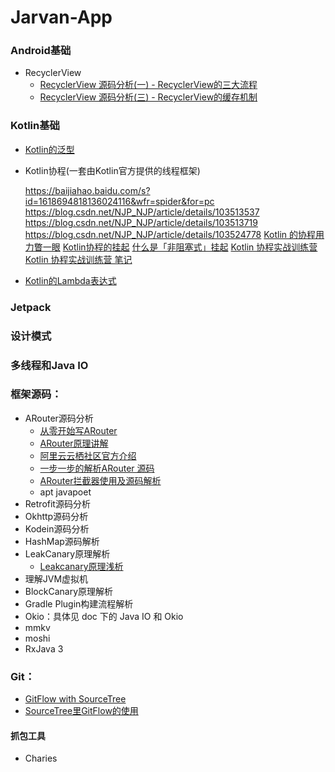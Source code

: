 ﻿# Jarvan-App
### Android基础

- RecyclerView
  - [RecyclerView 源码分析(一) - RecyclerView的三大流程](https://www.jianshu.com/p/61fe3f3bb7ec)
  - [RecyclerView 源码分析(三) - RecyclerView的缓存机制](https://www.jianshu.com/p/efe81969f69d)

### Kotlin基础

- [Kotlin的泛型](https://kaixue.io/kotlin-generics/)

- Kotlin协程(一套由Kotlin官方提供的线程框架)

  https://baijiahao.baidu.com/s?id=1618694818136024116&wfr=spider&for=pc
  https://blog.csdn.net/NJP_NJP/article/details/103513537
  https://blog.csdn.net/NJP_NJP/article/details/103513719
  https://blog.csdn.net/NJP_NJP/article/details/103524778
  [Kotlin 的协程用力瞥一眼](https://kaixue.io/kotlin-coroutines-1/)
  [Kotlin协程的挂起](https://kaixue.io/kotlin-coroutines-2/)
  [什么是「非阻塞式」挂起](https://kaixue.io/kotlin-coroutines-3/)
  [Kotlin 协程实战训练营](https://ke.qq.com/course/2204707)
  [Kotlin 协程实战训练营 笔记](./doc/Kotlin协程实战训练.md)

- [Kotlin的Lambda表达式](https://kaixue.io/kotlin-lambda/)

### Jetpack
### 设计模式
### 多线程和Java IO
### 框架源码：

- ARouter源码分析
  - [从零开始写ARouter](https://github.com/liuhuiAndroid/EasyRouterStudy)
  - [ARouter原理讲解](https://www.jianshu.com/p/8098961bd30c)
  - [阿里云云栖社区官方介绍](https://yq.aliyun.com/articles/71687?spm=a2c4e.11153940.0.0.67d21dc97pTsc3)
  - [一步一步的解析ARouter 源码](https://zhuanlan.zhihu.com/p/101277660)
  - [ARouter拦截器使用及源码解析](https://www.jianshu.com/p/c8d7b1379c1b)
  - apt javapoet
- Retrofit源码分析 
- Okhttp源码分析
- Kodein源码分析 
- HashMap源码解析 
- LeakCanary原理解析
  - [Leakcanary原理浅析](https://www.cnblogs.com/jymblog/p/11656221.html)
- 理解JVM虚拟机 
- BlockCanary原理解析 
- Gradle Plugin构建流程解析
- Okio：具体见 doc 下的 Java IO 和 Okio
- mmkv
- moshi
- RxJava 3

### Git：

- [GitFlow with SourceTree](https://www.jianshu.com/p/8a3988057d0f)
- [SourceTree里GitFlow的使用](https://blog.csdn.net/victor_barnett/article/details/51211282)

#### 抓包工具

- Charies